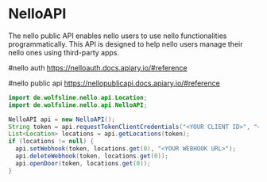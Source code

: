 # NelloAPI
The nello public API enables nello users to use nello functionalities programmatically. This API is designed to help nello users manage their nello ones using third-party apps.

#nello auth
https://nelloauth.docs.apiary.io/#reference

#nello public api
https://nellopublicapi.docs.apiary.io/#reference


```Java
import de.wolfsline.nello.api.Location;
import de.wolfsline.nello.api.NelloAPI;

NelloAPI api = new NelloAPI();
String token = api.requestTokenClientCredentials("<YOUR CLIENT ID>", "<YOUR CLIENT SECRET>");
List<Location> locations = api.getLocations(token);
if (locations != null) {
  api.setWebhook(token, locations.get(0), "<YOUR WEBHOOK URL>");
  api.deleteWebhook(token, locations.get(0));
  api.openDoor(token, locations.get(0));
}
```
